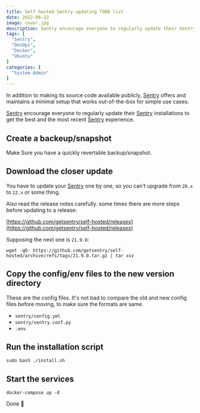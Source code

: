 ```yaml
---
title: Self hosted Sentry updating TODO list
date: 2022-06-22
image: cover.jpg
description: Sentry encourage everyone to regularly update their Sentry installations to get the best and the most recent Sentry experience. In this post I made my own Sentry updating todo list.
tags: [
  "Sentry",
  "DevOps",
  "Docker",
  "Ubuntu"
]
categories: [
  "System Admin"
]
---
```


In addition to making its source code available publicly, [Sentry](https://sentry.io/welcome/) offers and maintains a minimal setup that works out-of-the-box for simple use cases.

[Sentry](https://sentry.io/welcome/) encourage everyone to regularly update their [Sentry](https://sentry.io/welcome/) installations to get the best and the most recent [Sentry](https://sentry.io/welcome/) experience.

## Create a backeup/snapshot

Make Sure you have a quickly revertable backup/snapshot.

## Download the closer update

You have to update your [Sentry](https://sentry.io/welcome/) one by one, so you can't upgrade from `20.x` to `22.x` or some thing.

Also read the release notes carefully. some times there are more steps before updating to a release:

[https://github.com/getsentry/self-hosted/releases](https://github.com/getsentry/self-hosted/releases)

Supposing the next one is `21.9.0`:

```shell
wget -qO- https://github.com/getsentry/self-hosted/archive/refs/tags/21.9.0.tar.gz | tar xvz
```

## Copy the config/env files to the new version directory

These are the config files. It's not bad to compare the old and new config files before moving, to make sure the formats are same.

* `sentry/config.yml`
* `sentry/sentry.conf.py`
* `.env`

## Run the installation script

```shell
sudo bash ./install.sh
```

## Start the services

```shell
docker-compose up -d
```

Done 🙂
